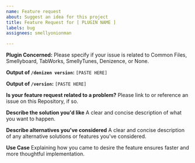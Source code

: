 ```yaml
---
name: Feature request
about: Suggest an idea for this project
title: Feature Request for [ PLUGIN NAME ]
labels: bug
assignees: smellyonionman

---
```


**Plugin Concerned:**
Please specify if your issue is related to Common Files, Smellyboard, TabWorks, SmellyTunes, Denizence, or None.

**Output of **`/denizen version`**:**
 ` [PASTE HERE] `

**Output of **`/version`**:**
` [PASTE HERE] `

**Is your feature request related to a problem?**
Please link to or reference an issue on this Repository, if so.

**Describe the solution you'd like**
A clear and concise description of what you want to happen.

**Describe alternatives you've considered**
A clear and concise description of any alternative solutions or features you've considered.

**Use Case**
Explaining how you came to desire the feature ensures faster and more thoughtful implementation.
